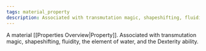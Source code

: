 ```yaml
---
tags: material_property
description: Associated with transmutation magic, shapeshifting, fluidity, the element of water, and the Dexterity ability.
---
```

A material [[Properties Overview|Property]]. Associated with transmutation magic, shapeshifting, fluidity, the element of water, and the Dexterity ability.